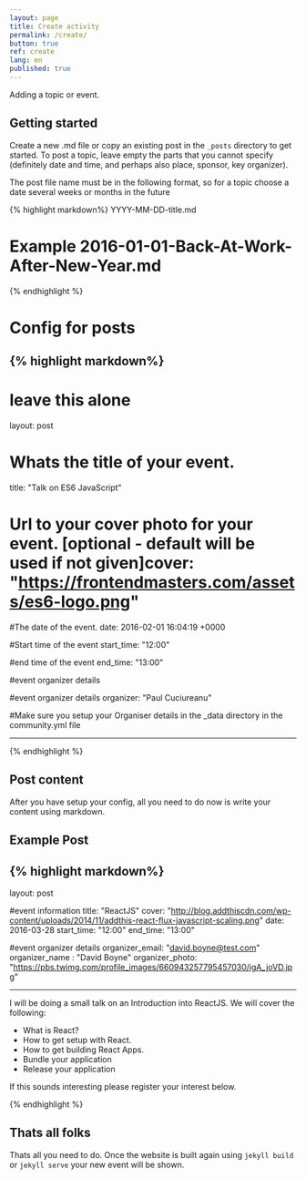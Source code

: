 ```yaml
---
layout: page
title: Create activity
permalink: /create/
button: true
ref: create
lang: en
published: true
---
```



Adding a topic or event.

## Getting started
Create a new .md file or copy an existing post in the  `_posts` directory to get started. To post a topic, leave empty the parts that you cannot specify (definitely date and time, and perhaps also place, sponsor, key organizer).

The post file name must be in the following format, so for a topic choose a date several weeks or months in the future

{% highlight markdown%}
YYYY-MM-DD-title.md
# Example 2016-01-01-Back-At-Work-After-New-Year.md
{% endhighlight %}

# Config for posts
{% highlight markdown%}
---
# leave this alone
layout: post

# Whats the title of your event.
title:  "Talk on ES6 JavaScript"

# Url to your cover photo for your event. [optional - default will be used if not given]cover: "https://frontendmasters.com/assets/es6-logo.png"

#The date of the event.
date:   2016-02-01 16:04:19 +0000

#Start time of the event
start_time: "12:00"

#end time of the event
end_time: "13:00"

#event organizer details

#event organizer details
organizer: "Paul Cuciureanu"

#Make sure you setup your Organiser details in the _data directory in the community.yml file

---
{% endhighlight %}

## Post content

After you have setup your config, all you need to do now is write your content using markdown.

## Example Post

{% highlight markdown%}
---
layout: post

#event information
title:  "ReactJS"
cover: "http://blog.addthiscdn.com/wp-content/uploads/2014/11/addthis-react-flux-javascript-scaling.png"
date:   2016-03-28
start_time: "12:00"
end_time: "13:00"

#event organizer details
organizer_email: "david.boyne@test.com"
organizer_name : "David Boyne"
organizer_photo: "https://pbs.twimg.com/profile_images/660943257795457030/igA_joVD.jpg"

---

I will be doing a small talk on an Introduction into ReactJS. We will cover the following:

- What is React?
- How to get setup with React.
- How to get building React Apps.
- Bundle your application
- Release your application

If this sounds interesting please register your interest below.


{% endhighlight %}

## Thats all folks
Thats all you need to do. Once the website is built again using `jekyll build` or `jekyll serve` your new event will be shown.
